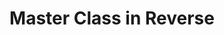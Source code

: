 ---
inv_num: 2010-054
add_credit:
url: 2010-054-master-class-in-reverse
title: Master Class in Reverse
year: '2010'
display_year: '2010'
medium: Performance done in collaboration with the University of Michigan Digital
  Music Ensemble under the direction of Steve Rush
dims:
pitch: "​Performance for unknown electronics"
ps:
live_url:
youtube:
related_code:
subheading:
download:
commission:
related:
layout: things-i-made
---